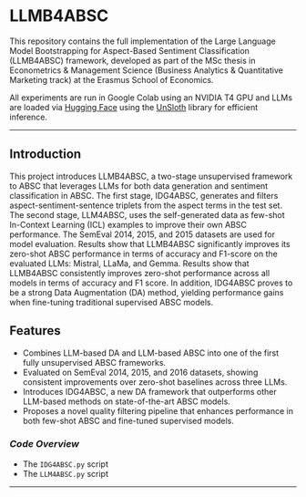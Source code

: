 # LLMB4ABSC

This repository contains the full implementation of the Large Language Model Bootstrapping for Aspect-Based Sentiment Classification (LLMB4ABSC) framework, developed as part of the MSc thesis in Econometrics & Management Science (Business Analytics & Quantitative Marketing track) at the Erasmus School of Economics.

All experiments are run in Google Colab using an NVIDIA T4 GPU and LLMs are loaded via [Hugging Face](https://huggingface.co/) using the [UnSloth](https://github.com/unslothai/unsloth) library for efficient inference.

---

## Introduction
This project introduces LLMB4ABSC, a two-stage unsupervised framework to ABSC that leverages LLMs for both data generation and sentiment classification in ABSC. The first stage, IDG4ABSC, generates and filters aspect-sentiment-sentence triplets from the aspect terms in the test set. The second stage, LLM4ABSC, uses the self-generated data as few-shot In-Context Learning (ICL) examples to improve their own ABSC performance. The SemEval 2014, 2015, and 2015 datasets are used for model evaluation. Results show that LLMB4ABSC significantly improves its zero-shot ABSC performance in terms of accuracy and F1-score on the evaluated LLMs: Mistral, LLaMa, and Gemma. Results show that LLMB4ABSC consistently improves zero-shot performance across all models in terms of accuracy and F1 score. In addition, IDG4ABSC proves to be a strong Data Augmentation (DA) method, yielding performance gains when fine-tuning traditional supervised ABSC models.

## Features
- Combines LLM-based DA and LLM-based ABSC into one of the first fully unsupervised ABSC frameworks.
- Evaluated on SemEval 2014, 2015, and 2016 datasets, showing consistent improvements over zero-shot baselines across three LLMs.
- Introduces IDG4ABSC, a new DA framework that outperforms other LLM-based methods on state-of-the-art ABSC models.
- Proposes a novel quality filtering pipeline that enhances performance in both few-shot ABSC and fine-tuned supervised models.

### *Code Overview*
- The `IDG4ABSC.py` script 
- The `LLM4ABSC.py` script 
---

